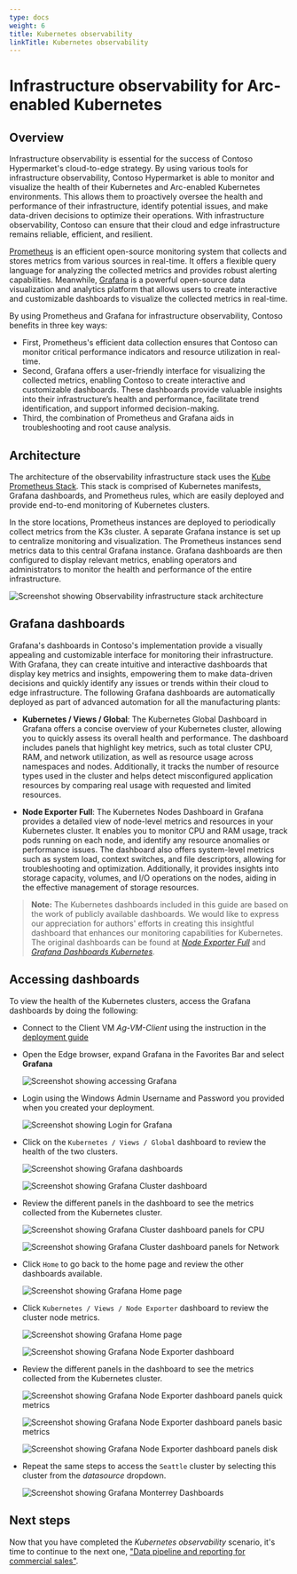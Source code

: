 ```yaml
---
type: docs
weight: 6
title: Kubernetes observability
linkTitle: Kubernetes observability
---
```


# Infrastructure observability for Arc-enabled Kubernetes

## Overview

Infrastructure observability is essential for the success of Contoso Hypermarket's cloud-to-edge strategy. By using various tools for infrastructure observability, Contoso Hypermarket is able to monitor and visualize the health of their Kubernetes and Arc-enabled Kubernetes environments. This allows them to proactively oversee the health and performance of their infrastructure, identify potential issues, and make data-driven decisions to optimize their operations. With infrastructure observability, Contoso can ensure that their cloud and edge infrastructure remains reliable, efficient, and resilient.

[Prometheus](https://prometheus.io/) is an efficient open-source monitoring system that collects and stores metrics from various sources in real-time. It offers a flexible query language for analyzing the collected metrics and provides robust alerting capabilities. Meanwhile, [Grafana](https://grafana.com/) is a powerful open-source data visualization and analytics platform that allows users to create interactive and customizable dashboards to visualize the collected metrics in real-time.

By using Prometheus and Grafana for infrastructure observability, Contoso benefits in three key ways:

- First, Prometheus's efficient data collection ensures that Contoso can monitor critical performance indicators and resource utilization in real-time.
- Second, Grafana offers a user-friendly interface for visualizing the collected metrics, enabling Contoso to create interactive and customizable dashboards. These dashboards provide valuable insights into their infrastructure’s health and performance, facilitate trend identification, and support informed decision-making.
- Third, the combination of Prometheus and Grafana aids in troubleshooting and root cause analysis.

## Architecture

The architecture of the observability infrastructure stack uses the [Kube Prometheus Stack](https://github.com/prometheus-community/helm-charts/tree/main/charts/kube-prometheus-stack). This stack is comprised of Kubernetes manifests, Grafana dashboards, and Prometheus rules, which are easily deployed and provide end-to-end monitoring of Kubernetes clusters.

In the store locations, Prometheus instances are deployed to periodically collect metrics from the K3s cluster. A separate Grafana instance is set up to centralize monitoring and visualization. The Prometheus instances send metrics data to this central Grafana instance. Grafana dashboards are then configured to display relevant metrics, enabling operators and administrators to monitor the health and performance of the entire infrastructure.

![Screenshot showing Observability infrastructure stack architecture](./img/observability-diagram.png)

## Grafana dashboards

Grafana's dashboards in Contoso's implementation provide a visually appealing and customizable interface for monitoring their infrastructure. With Grafana, they can create intuitive and interactive dashboards that display key metrics and insights, empowering them to make data-driven decisions and quickly identify any issues or trends within their cloud to edge infrastructure. The following Grafana dashboards are automatically deployed as part of advanced automation for all the manufacturing plants:

- **Kubernetes / Views / Global**: The Kubernetes Global Dashboard in Grafana offers a concise overview of your Kubernetes cluster, allowing you to quickly assess its overall health and performance. The dashboard includes panels that highlight key metrics, such as total cluster CPU, RAM, and network utilization, as well as resource usage across namespaces and nodes. Additionally, it tracks the number of resource types used in the cluster and helps detect misconfigured application resources by comparing real usage with requested and limited resources.

- **Node Exporter Full**: The Kubernetes Nodes Dashboard in Grafana provides a detailed view of node-level metrics and resources in your Kubernetes cluster. It enables you to monitor CPU and RAM usage, track pods running on each node, and identify any resource anomalies or performance issues. The dashboard also offers system-level metrics such as system load, context switches, and file descriptors, allowing for troubleshooting and optimization. Additionally, it provides insights into storage capacity, volumes, and I/O operations on the nodes, aiding in the effective management of storage resources.

> **Note:** The Kubernetes dashboards included in this guide are based on the work of publicly available dashboards. We would like to express our appreciation for authors' efforts in creating this insightful dashboard that enhances our monitoring capabilities for Kubernetes. The original dashboards can be found at _[Node Exporter Full](https://grafana.com/grafana/dashboards/1860-node-exporter-full)_ and _[Grafana Dashboards Kubernetes](https://github.com/dotdc/grafana-dashboards-kubernetes)_.

## Accessing dashboards

To view the health of the Kubernetes clusters, access the Grafana dashboards by doing the following:

- Connect to the Client VM _Ag-VM-Client_ using the instruction in the [deployment guide](../deployment/)

- Open the Edge browser, expand Grafana in the Favorites Bar and select **Grafana**

    ![Screenshot showing accessing Grafana](./img/grafana-bookmark.png)

- Login using the Windows Admin Username and Password you provided when you created your deployment.

    ![Screenshot showing Login for Grafana](./img/grafana-login.png)

- Click on the `Kubernetes / Views / Global` dashboard to review the health of the two clusters.

    ![Screenshot showing Grafana dashboards](./img/grafana-starred-dashboards.png)
  
    ![Screenshot showing Grafana Cluster dashboard](./img/grafana-chicago-global.png)

- Review the different panels in the dashboard to see the metrics collected from the Kubernetes cluster.

    ![Screenshot showing Grafana Cluster dashboard panels for CPU](./img/grafana-chicago-global-cpu.png)

    ![Screenshot showing Grafana Cluster dashboard panels for Network](./img/grafana-chicago-global-network.png)

- Click `Home` to go back to the home page and review the other dashboards available.

    ![Screenshot showing Grafana Home page](./img/grafana-dashboards-home.png)

- Click `Kubernetes / Views / Node Exporter` dashboard to review the cluster node metrics.

    ![Screenshot showing Grafana Home page](./img/grafana-starred-dashboards-node.png)

    ![Screenshot showing Grafana Node Exporter dashboard](./img/grafana-chicago-node.png)

- Review the different panels in the dashboard to see the metrics collected from the Kubernetes cluster.

    ![Screenshot showing Grafana Node Exporter dashboard panels quick metrics](./img/grafana-node-quick.png)

    ![Screenshot showing Grafana Node Exporter dashboard panels basic metrics](./img/grafana-node-basic.png)

    ![Screenshot showing Grafana Node Exporter dashboard panels disk](./img/grafana-node-disks.png)

- Repeat the same steps to access the `Seattle` cluster by selecting this cluster from the _datasource_ dropdown.

    ![Screenshot showing Grafana Monterrey Dashboards](./img/grafana-datasource-cluster.png)

## Next steps

Now that you have completed the _Kubernetes observability_ scenario, it's time to continue to the next one, ["Data pipeline and reporting for commercial sales"](../../data_pipeline/commercial/).
